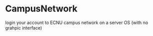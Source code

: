 # CampusNetwork
login your account to ECNU campus network on a server OS (with no grahpic interface)
